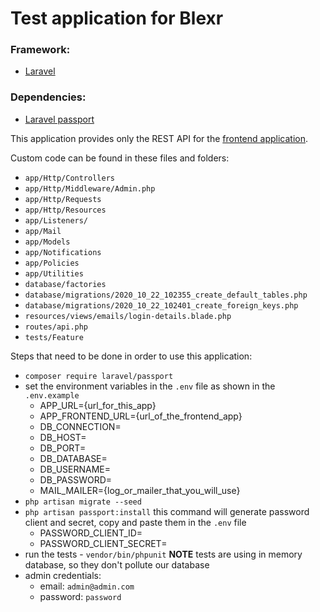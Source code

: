 # Test application for Blexr

### Framework:
- [Laravel](https://github.com/laravel/laravel)

### Dependencies:
- [Laravel passport](https://github.com/laravel/passport)

This application provides only the REST API for the [frontend application](https://github.com/StefanT123/blexr-frontend).

Custom code can be found in these files and folders:
- `app/Http/Controllers`
- `app/Http/Middleware/Admin.php`
- `app/Http/Requests`
- `app/Http/Resources`
- `app/Listeners/`
- `app/Mail`
- `app/Models`
- `app/Notifications`
- `app/Policies`
- `app/Utilities`
- `database/factories`
- `database/migrations/2020_10_22_102355_create_default_tables.php`
- `database/migrations/2020_10_22_102401_create_foreign_keys.php`
- `resources/views/emails/login-details.blade.php`
- `routes/api.php`
- `tests/Feature`

Steps that need to be done in order to use this application:
- `composer require laravel/passport`
- set the environment variables in the `.env` file as shown in the `.env.example`
  - APP_URL={url_for_this_app}
  - APP_FRONTEND_URL={url_of_the_frontend_app}
  - DB_CONNECTION=
  - DB_HOST=
  - DB_PORT=
  - DB_DATABASE=
  - DB_USERNAME=
  - DB_PASSWORD=
  - MAIL_MAILER={log_or_mailer_that_you_will_use}
- `php artisan migrate --seed`
- `php artisan passport:install` this command will generate password client and secret, copy and paste them in the `.env` file
  - PASSWORD_CLIENT_ID=
  - PASSWORD_CLIENT_SECRET=
- run the tests - `vendor/bin/phpunit` **NOTE** tests are using in memory database, so they don't pollute our database
- admin credentials:
  - email: `admin@admin.com`
  - password: `password`
